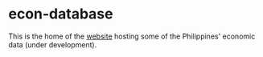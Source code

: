# econ-database
This is the home of the [website](https://pmagtulis.github.io/econ-database) hosting some of the Philippines' economic data (under development).
